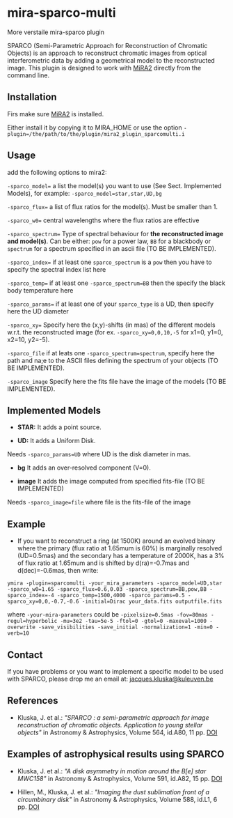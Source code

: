 # mira-sparco-multi
More verstaile mira-sparco plugin

SPARCO (Semi-Parametric Approach for Reconstruction of Chromatic Objects) is
an approach to reconstruct chromatic images from optical interferometric data
by adding a geometrical model to the reconstructed image.
This plugin is designed to work with [MiRA2](https://github.com/emmt/MiRA) directly from the command line.

## Installation

Firs make sure [MiRA2](https://github.com/emmt/MiRA) is installed.

Either install it by copying it to MIRA_HOME or use the option
`-plugin=/the/path/to/the/plugin/mira2_plugin_sparcomulti.i`


## Usage

add the following options to mira2:

`-sparco_model=`      a list the model(s) you want to use (See Sect. Implemented Models), for example: `-sparco_model=star,star,UD,bg`

`-sparco_flux=`  a list of flux ratios for the model(s). Must be smaller than 1.

`-sparco_w0=`         central wavelengths where the flux ratios are effective

`-sparco_spectrum=`  Type of spectral behaviour for **the reconstructed image and model(s)**. Can be either: `pow` for a power law, `BB` for a blackbody or `spectrum` for a spectrum specified in an ascii file (TO BE IMPLEMENTED).

`-sparco_index=` if at least one `sparco_spectrum` is a `pow` then you have to specify the spectral index list here

`-sparco_temp=` if at least one `-sparco_spectrum=BB` then the specify the black body temperature here

`-sparco_params=` if at least one of your `sparco_type` is a UD, then specify here the UD diameter

`-sparco_xy=` Specify here the (x,y)-shifts (in mas) of the different models w.r.t. the reconstructed image (for ex. `-sparco_xy=0,0,10,-5` for x1=0, y1=0, x2=10, y2=-5).

`-sparco_file` if at leats one `-sparco_spectrum=spectrum`, specify here the path and na;e to the ASCII files defining the spectrum of your objects (TO BE IMPLEMENTED).

`-sparco_image` Specify here the fits file have the image of the models (TO BE IMPLEMENTED).

## Implemented Models

* **STAR:** It adds a point source.

* **UD:** It adds a Uniform Disk.

Needs `-sparco_params=UD` where UD is the disk diameter in mas.

* **bg**  It adds an over-resolved component (V=0).

* **image**  It adds the image computed from specified fits-file (TO BE IMPLEMENTED)

Needs `-sparco_image=file` where file is the fits-file of the image

## Example

* If you want to reconstruct a ring (at 1500K) around an evolved binary where the primary (flux ratio at 1.65mum is 60%) is marginally resolved (UD=0.5mas) and the secondary has a temperature of 2000K, has a 3% of flux ratio at 1.65mum and is shifted by d(ra)=-0.7mas and d(dec)=-0.6mas, then write:

`ymira -plugin=sparcomulti -your_mira_parameters -sparco_model=UD,star -sparco_w0=1.65 -sparco_flux=0.6,0.03 -sparco_spectrum=BB,pow,BB -sparco_index=-4 -sparco_temp=1500,4000 -sparco_params=0.5 -sparco_xy=0,0,-0.7,-0.6 -initial=Dirac your_data.fits outputfile.fits`

where `-your-mira-parameters` could be `-pixelsize=0.5mas -fov=80mas -regul=hyperbolic -mu=3e2 -tau=5e-5 -ftol=0 -gtol=0 -maxeval=1000 -overwrite -save_visibilities -save_initial -normalization=1 -min=0 -verb=10`

## Contact

If you have problems or you want to implement a specific model to be used with SPARCO,
please drop me an email at: jacques.kluska@kuleuven.be

## References

* Kluska, J. et al.: *"SPARCO : a semi-parametric approach for image reconstruction of chromatic objects. Application to young stellar objects"* in Astronomy & Astrophysics, Volume 564, id.A80, 11 pp. [DOI](https://ui.adsabs.harvard.edu/link_gateway/2014A&A...564A..80K/doi:10.1051/0004-6361/201322926)

## Examples of astrophysical results using SPARCO

* Kluska, J. et al.: *"A disk asymmetry in motion around the B[e] star MWC158"* in
    Astronomy & Astrophysics, Volume 591, id.A82, 15 pp. [DOI](https://ui.adsabs.harvard.edu/link_gateway/2016A&A...591A..82K/doi:10.1051/0004-6361/201527924)

* Hillen, M., Kluska, J. et al.: *"Imaging the dust sublimation front of a circumbinary disk"* in Astronomy & Astrophysics, Volume 588, id.L1, 6 pp. [DOI](https://ui.adsabs.harvard.edu/link_gateway/2016A&A...588L...1H/doi:10.1051/0004-6361/201628125)
